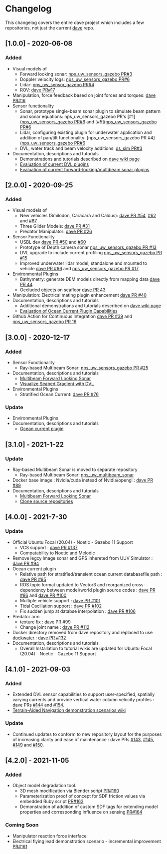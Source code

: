 # Changelog

This changelog covers the entire dave project which includes a few repositories, not just the current [dave](https://github.com/Field-Robotics-Lab/dave) repo.


## [1.0.0] - 2020-06-08

### Added

- Visual models of
  - Forward looking sonar: [nps_uw_sensors_gazebo PR#3](https://github.com/Field-Robotics-Lab/nps_uw_sensors_gazebo/pull/3)
  - Doppler velocity logs: [nps_uw_sensors_gazebo PR#6](https://github.com/Field-Robotics-Lab/nps_uw_sensors_gazebo/pull/6)
  - Lidar: [nps_uw_sensor_gazebo PR#4](https://github.com/Field-Robotics-Lab/nps_uw_sensors_gazebo/pull/4)
  - ROV: [dave PR#17](https://github.com/Field-Robotics-Lab/dave/pull/17)
- Manipulation, force feedback based on joint forces and torques:  [dave PR#16](https://github.com/Field-Robotics-Lab/dave/pull/16)
- Sensor functionality
  - Sonar, prototype single-beam sonar plugin to simulate beam pattern and sonar equations: nps_uw_sensors_gazebo PR's [#1]([nps_uw_sensors_gazebo PR#6](https://github.com/Field-Robotics-Lab/nps_uw_sensors_gazebo/pull/1) and [#5]([nps_uw_sensors_gazebo PR#6](https://github.com/Field-Robotics-Lab/nps_uw_sensors_gazebo/pull/5)
  - Lidar, configuring existing plugin for underwater application and addition of pan/tilt functionality: [nps_uw_sensors_gazebo PR #4]([nps_uw_sensors_gazebo PR#6](https://github.com/Field-Robotics-Lab/nps_uw_sensors_gazebo/pull/4)
  - DVL, water track and beam velocity additions: [ds_sim PR#3](https://bitbucket.org/whoidsl/ds_sim/pull-requests/3)
- Documentation, descriptions and tutorials
  - Demonstrations and tutorials described on [dave wiki page](https://github.com/Field-Robotics-Lab/dave/wiki)
  - [Evaluation of current DVL plugins ](https://github.com/Field-Robotics-Lab/dave/wiki/dvl_description)
  - [Evaluation of current forward-looking/multibeam sonar plugins](https://github.com/Field-Robotics-Lab/dave/wiki/dvl_description)

## [2.0.0] - 2020-09-25

### Added

- Visual models of
  - New vehicles (Smilodon, Caracara and Caldus): [dave PR #54](https://github.com/Field-Robotics-Lab/dave/pull/54), [#62](https://github.com/Field-Robotics-Lab/dave/pull/62) and [#67](https://github.com/Field-Robotics-Lab/dave/pull/67)
  - Three Glider Models: [dave PR #31](https://github.com/Field-Robotics-Lab/dave/pull/31)
  - Predator Manipulator: [dave PR #26](https://github.com/Field-Robotics-Lab/dave/pull/26)
- Sensor Functionality
  - USBL dev [dave PR #50](https://github.com/Field-Robotics-Lab/dave/pull/50) and [#60](https://github.com/Field-Robotics-Lab/dave/pull/60)
  - Prototype of Depth camera sonar [nps_uw_sensors_gazebo PR #13](https://github.com/Field-Robotics-Lab/nps_uw_sensors_gazebo/pull/13)
  - DVL upgrade to include current profiling [nps_uw_sensors_gazebo PR #15](https://github.com/Field-Robotics-Lab/nps_uw_sensors_gazebo/pull/15)
  - Improved underwater lidar model, standalone and mounted to vehicle [dave PR #66](https://github.com/Field-Robotics-Lab/dave/pull/66) and [nps_uw_sensors_gazebo PR #17](https://github.com/Field-Robotics-Lab/nps_uw_sensors_gazebo/pull/17)
- Environmental Plugins
  - Bathymetry: generate DEM models directly from mapping data [dave PR 44](https://github.com/Field-Robotics-Lab/dave/pull/44).
  - Occluded objects on seafloor [dave PR 43](https://github.com/Field-Robotics-Lab/dave/pull/43)
- Manipulation: Electrical mating plugin enhancement [dave PR #40](https://github.com/Field-Robotics-Lab/dave/pull/40)
- Documentation, descriptions and tutorials
  - Additional demonstrations and tutorials described on [dave wiki page](https://github.com/Field-Robotics-Lab/dave/wiki)
  - [Evaluation of Ocean Current Plugin Capabilities](https://github.com/Field-Robotics-Lab/dave/wiki/Ocean-Current)
- Github Action for Continuous Integration [dave PR #39](https://github.com/Field-Robotics-Lab/dave/pull/39) and [nps_uw_sensors_gazebo PR 16](https://github.com/Field-Robotics-Lab/nps_uw_sensors_gazebo/pull/16)

## [3.0.0] - 2020-12-17

### Added
- Sensor Functionality
  - Ray-based Multibeam Sonar: [nps_uw_sensors_gazebo PR #25](https://github.com/Field-Robotics-Lab/nps_uw_sensors_gazebo/pull/25)
- Documentation, descriptions and tutorials
  - [Multibeam Forward Looking Sonar](https://github.com/Field-Robotics-Lab/dave/wiki/Multibeam-Forward-Looking-Sonar)
  - [Visualize Seabed Gradient with DVL](https://github.com/Field-Robotics-Lab/dave/wiki/DVL-Seabed-Gradient)
- Environmental Plugins
  - Stratified Ocean Current: [dave PR #76](https://github.com/Field-Robotics-Lab/dave/pull/76)

### Update
- Environmental Plugins
- Documentation, descriptions and tutorials
  - [Ocean current plugin](https://github.com/Field-Robotics-Lab/dave/wiki/Ocean-Current)

## [3.1.0] - 2021-1-22

### Update
- Ray-based Multibeam Sonar is moved to separate repository
  - Ray-based Multibeam Sonar: [nps_uw_multibeam_sonar](https://github.com/Field-Robotics-Lab/nps_uw_multibeam_sonar)
- Docker base image : Nvidia/cuda instead of Nvidia/opengl : [dave PR #89](https://github.com/Field-Robotics-Lab/dave/pull/89)
- Documentation, descriptions and tutorials
  - [Multibeam Forward Looking Sonar](https://github.com/Field-Robotics-Lab/dave/wiki/Multibeam-Forward-Looking-Sonar)
  - [Clone source repositories](https://github.com/Field-Robotics-Lab/dave/wiki/Clone-Dave-Repositories)

## [4.0.0] - 2021-7-30

### Update
- Official Ubuntu Focal (20.04) - Noetic - Gazebo 11 Support
  - VCS support : [dave PR #137](https://github.com/Field-Robotics-Lab/dave/pull/137)
  - Compatability to Noetic and Melodic
- Remove legcy Image sonar and GPS inhereted from UUV Simulator : [dave PR #94](https://github.com/Field-Robotics-Lab/dave/pull/94)
- Ocean current plugin
  - Relative path for stratified/transient ocean current databasefile path : [dave PR #95](https://github.com/Field-Robotics-Lab/dave/pull/95)
  - ROS topic format updated to Vector3 and reorganized cross-dependency between model/world plugin source codes : [dave PR #86](https://github.com/Field-Robotics-Lab/dave/issues/86) and [dave PR #100](https://github.com/Field-Robotics-Lab/dave/pull/100)
  - Multiple vehicle support : [dave PR #101](https://github.com/Field-Robotics-Lab/dave/pull/101)
  - Tidal Oscillation support : [dave PR #102](https://github.com/Field-Robotics-Lab/dave/pull/102)
  - Fix sudden jump at databse interpolation : [dave PR #106](https://github.com/Field-Robotics-Lab/dave/pull/106)
- Predator arm
  - texture fix : [dave PR #99](https://github.com/Field-Robotics-Lab/dave/pull/99)
  - Change joint name : [dave PR #112](https://github.com/Field-Robotics-Lab/dave/pull/112)
- Docker directory removed from dave repository and replaced to use [dockwater](https://github.com/Field-Robotics-Lab/dockwater) : [dave PR #132](https://github.com/Field-Robotics-Lab/dave/pull/132)
- Documentation, descriptions and tutorials
  - Overall Installation to tutorial wikis are updated for Ubuntu Focal (20.04) - Noetic - Gazebo 11 Support


## [4.1.0] - 2021-09-03

### Added

- Extended DVL sensor capabilities to support user-specified, spatially varying currents and provide vertical water column velocity profiles :  dave PRs [#144](https://github.com/Field-Robotics-Lab/dave/pull/144) and [#154](https://github.com/Field-Robotics-Lab/dave/pull/154).
- [Terrain-Aided Navigation demonstration scenarios wiki](https://github.com/Field-Robotics-Lab/dave/wiki/Terrain-Aided-Navigation-(TAN)-Senarios)

### Update

- Continued updates to conform to new repository layout for the purposes of increasing clarity and ease of maintenance : dave PRs [#143](https://github.com/Field-Robotics-Lab/dave/pull/143), [#145](https://github.com/Field-Robotics-Lab/dave/pull/145), [#149](https://github.com/Field-Robotics-Lab/dave/pull/149) and [#150](https://github.com/Field-Robotics-Lab/dave/pull/143).

## [4.2.0] - 2021-11-05

### Added

- Object model degradation tool.  
    - 3D mesh modification via Blender script [PR#160](https://github.com/Field-Robotics-Lab/dave/pull/160)
    - Parameterization proof of concept for SDF friction values via embedded Ruby script [PR#163](https://github.com/Field-Robotics-Lab/dave/pull/163)
    - Demonstration of addition of custom SDF tags for extending model properties and corresponding influence on sensing [PR#164](https://github.com/Field-Robotics-Lab/dave/pull/164)

### Coming Soon

- Manipulator reaction force interface
- Electrical flying lead demonstration scenario - incremental improvement [PR#161](https://github.com/Field-Robotics-Lab/dave/pull/161)
